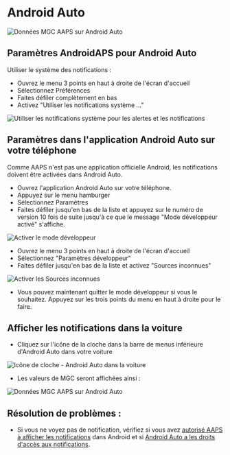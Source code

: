 # Android Auto

![Données MGC AAPS sur Android Auto](../images/AndroidAuto_05.png)

## Paramètres AndroidAPS pour Android Auto

Utiliser le système des notifications :
* Ouvrez le menu 3 points en haut à droite de l'écran d'accueil
* Sélectionnez Préférences
* Faites défiler complètement en bas
* Activez "Utiliser les notifications système ..."

![Utiliser les notifications système pour les alertes et les notifications](../images/AndroidAuto_01.png)

## Paramètres dans l'application Android Auto sur votre téléphone

Comme AAPS n'est pas une application officielle Android, les notifications doivent être activées dans Android Auto.

* Ouvrez l'application Android Auto sur votre téléphone.
* Appuyez sur le menu hamburger
* Sélectionnez Paramètres
* Faites défiler jusqu'en bas de la liste et appuyez sur le numéro de version 10 fois de suite jusqu'à ce que le message "Mode développeur activé" s'affiche.

![Activer le mode développeur](../images/AndroidAuto_02.png)

* Ouvrez le menu 3 points en haut à droite de l'écran d'accueil
* Sélectionnez "Paramètres développeur"
* Faites défiler jusqu'en bas de la liste et activez "Sources inconnues"

![Activer les Sources inconnues](../images/AndroidAuto_03.png)

* Vous pouvez maintenant quitter le mode développeur si vous le souhaitez. Appuyez sur les trois points du menu en haut à droite pour le faire.

## Afficher les notifications dans la voiture

* Cliquez sur l'icône de la cloche dans la barre de menus inférieure d'Android Auto dans votre voiture

![Icône de cloche - Android Auto dans la voiture](../images/AndroidAuto_04.png)

* Les valeurs de MGC seront affichées ainsi :

![Données MGC AAPS sur Android Auto](../images/AndroidAuto_05.png)


## Résolution de problèmes :
* Si vous ne voyez pas de notification, vérifiez si vous avez [autorisé AAPS à afficher les notifications](#parametres-androidaps-pour-android-auto) dans Android et si [Android Auto a les droits d'accès aux notifications](#parametres-dans-l-application-android-auto-sur-votre-telephone).
